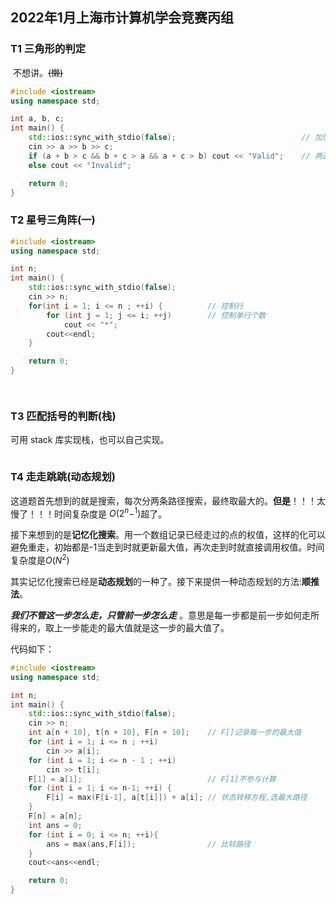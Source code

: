 ## 2022年1月上海市计算机学会竞赛丙组

### T1 三角形的判定

 不想讲。~~(懒)~~

```cpp
#include <iostream>
using namespace std;

int a, b, c;
int main() {
	std::ios::sync_with_stdio(false);                            // 加快cin,cout速度
	cin >> a >> b >> c;
	if (a + b > c && b + c > a && a + c > b) cout << "Valid";    // 两边之和大于第三边
	else cout << "Invalid";

	return 0;
}


```

### T2 星号三角阵(一)

```cpp
#include <iostream>
using namespace std;

int n;
int main() {
	std::ios::sync_with_stdio(false);
	cin >> n;
	for(int i = 1; i <= n ; ++i) {          // 控制行
		for (int j = 1; j <= i; ++j)        // 控制单行个数
			cout << "*";
		cout<<endl;
	}

	return 0;
}

    
```

### T3 匹配括号的判断(栈)

可用 stack 库实现栈，也可以自己实现。

```cpp

```

### T4 走走跳跳(动态规划)

这道题首先想到的就是搜索，每次分两条路径搜索，最终取最大的。**但是**！！！太慢了！！！时间复杂度是 $O(2^n-^1)$超了。

接下来想到的是**记忆化搜索**。用一个数组记录已经走过的点的权值，这样的化可以避免重走，初始都是-1当走到时就更新最大值，再次走到时就直接调用权值。时间复杂度是$O(N^2)$

其实记忆化搜索已经是**动态规划**的一种了。接下来提供一种动态规划的方法:**顺推法**。

___我们不管这一步怎么走，只管前一步怎么走___ 。意思是每一步都是前一步如何走所得来的，取上一步能走的最大值就是这一步的最大值了。

代码如下：

```cpp
#include <iostream>
using namespace std;

int n;
int main() {
    std::ios::sync_with_stdio(false);
    cin >> n;
    int a[n + 10], t[n + 10], F[n + 10];    // F[]记录每一步的最大值
    for (int i = 1; i <= n ; ++i)
        cin >> a[i];
    for (int i = 1; i <= n - 1 ; ++i)
        cin >> t[i];
    F[1] = a[1];                            // F[1]不参与计算
    for (int i = 1; i <= n-1; ++i) {
        F[i] = max(F[i-1], a[t[i]]) + a[i]; // 状态转移方程,选最大路径
    }
    F[n] = a[n];
    int ans = 0;
    for (int i = 0; i <= n; ++i){
        ans = max(ans,F[i]);                // 比较路径
    }
    cout<<ans<<endl;

    return 0;
}
```